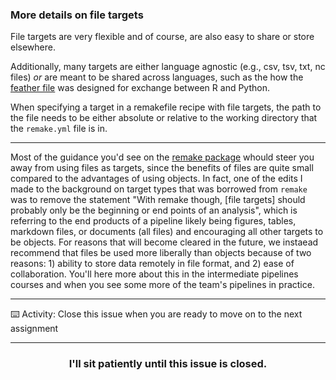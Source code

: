 ### More details on file targets

File targets are very flexible and of course, are also easy to share or store elsewhere. 

Additionally, many targets are either language agnostic (e.g., csv, tsv, txt, nc files) _or_ are meant to be shared across languages, such as the how the [feather file](https://blog.rstudio.com/2016/03/29/feather/) was designed for exchange between R and Python.

When specifying a target in a remakefile recipe with file targets, the path to the file needs to be either absolute or relative to the working directory that the `remake.yml` file is in. 

---

Most of the guidance you'd see on the [remake package](https://github.com/richfitz/remake) whould steer you away from using files as targets, since the benefits of files are quite small compared to the advantages of using objects. In fact, one of the edits I made to the background on target types that was borrowed from `remake` was to remove the statement "With remake though, [file targets] should probably only be the beginning or end points of an analysis", which is referring to the end products of a pipeline likely being figures, tables, markdown files, or documents (all files) and encouraging all other targets to be objects. For reasons that will become cleared in the future, we instaead recommend that files be used more liberally than objects because of two reasons: 1) ability to store data remotely in file format, and 2) ease of collaboration. You'll here more about this in the intermediate pipelines courses and when you see some more of the team's pipelines in practice. 

---
:keyboard: Activity: Close this issue when you are ready to move on to the next assignment

<hr>
<h3 align="center">I'll sit patiently until this issue is closed.</h3>